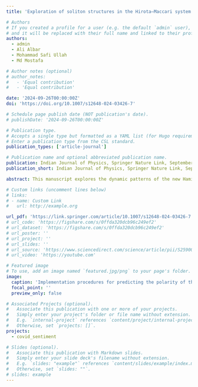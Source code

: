 ```yaml
---
title: 'Exploration of soliton structures in the Hirota–Maccari system with stability analysis'

# Authors
# If you created a profile for a user (e.g. the default `admin` user), write the username (folder name) here
# and it will be replaced with their full name and linked to their profile.
authors:
  - admin
  - Ali Albar
  - Mohammad Safi Ullah
  - Md Mostafa

# Author notes (optional)
# author_notes:
#   - 'Equal contribution'
#   - 'Equal contribution'

date: '2024-09-26T00:00:00Z'
doi: 'https://doi.org/10.1007/s12648-024-03426-7'

# Schedule page publish date (NOT publication's date).
# publishDate: '2024-09-26T00:00:00Z'

# Publication type.
# Accepts a single type but formatted as a YAML list (for Hugo requirements).
# Enter a publication type from the CSL standard.
publication_types: ['article-journal']

# Publication name and optional abbreviated publication name.
publication: Indian Journal of Physics, Springer Nature Link, September, 2024
publication_short: Indian Journal of Physics, Springer Nature Link, September, 2024

abstract: This manuscript explores the dynamic patterns of the new Hamiltonian amplitude (nHA) model arising in optics, fluid dynamics, plasma physics, and condensed matter physics. We use the unified solver scheme, the novel Kudryashov method, and the modified \left(\frac{{G}{\prime}}{{G}^{2}}\right)-expansion technique to solve the nHA equation for the first time provides different new dynamic patterns such as bright and dark solitons, multiple and single breather waves with singularity, and periodic and double periodic waves. Three-dimensional with density plots and two-dimensional plots of these outcomes are shown with the help of a computational soft package. To control the parameters, we discuss the stability characteristics for the solution of this model. To prove the novelty of this work, we write a comparison section on this article. These unique outcomes will be vital for the forthcoming investigation of nonlinear equations.

# Custom links (uncomment lines below)
# links:
# - name: Custom Link
#   url: http://example.org

url_pdf: 'https://link.springer.com/article/10.1007/s12648-024-03426-7'
# url_code: 'https://figshare.com/s/0ffda320dcb96c249ef2'
# url_dataset: 'https://figshare.com/s/0ffda320dcb96c249ef2'
# url_poster: ''
# url_project: ''
# url_slides: ''
# url_source: 'https://www.sciencedirect.com/science/article/pii/S2590005622000534'
# url_video: 'https://youtube.com'

# Featured image
# To use, add an image named `featured.jpg/png` to your page's folder.
image:
  caption: 'Implementation procedures for predicting the polarity of the statements'
  focal_point: ''
  preview_only: false

# Associated Projects (optional).
#   Associate this publication with one or more of your projects.
#   Simply enter your project's folder or file name without extension.
#   E.g. `internal-project` references `content/project/internal-project/index.md`.
#   Otherwise, set `projects: []`.
projects:
  - covid_sentiment

# Slides (optional).
#   Associate this publication with Markdown slides.
#   Simply enter your slide deck's filename without extension.
#   E.g. `slides: "example"` references `content/slides/example/index.md`.
#   Otherwise, set `slides: ""`.
# slides: example
---
```


<!-- {{% callout note %}}
Click the _Cite_ button above to demo the feature to enable visitors to import publication metadata into their reference management software.
{{% /callout %}}

{{% callout note %}}
Create your slides in Markdown - click the _Slides_ button to check out the example.
{{% /callout %}}

Add the publication's **full text** or **supplementary notes** here. You can use rich formatting such as including [code, math, and images](https://wowchemy.com/docs/content/writing-markdown-latex/). -->
